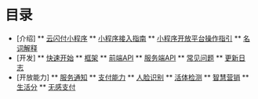 # 目录

* [介绍]
** [云闪付小程序](docs\01介绍\0101云闪付小程序)
** [小程序接入指南](docs\01介绍\0102小程序接入指南)
** [小程序开放平台操作指引](docs\01介绍\0103小程序开放平台操作指引)
** [名词解释](docs\01介绍\0104名词解释)
* [开发]
** [快速开始](docs\02开发\0201快速开始)
** [框架](docs\02开发\0202框架)
** [前端API](docs\02开发\0203前端API)
** [服务端API](docs\02开发\0204服务端API)
** [常见问题](docs\02开发\0205常见问题)
** [更新日志](docs\02开发\0206更新日志)
* [开放能力]
** [服务通知](docs\03开放能力\0301服务通知)
** [支付能力](docs\03开放能力\0302支付能力)
** [人脸识别](docs\03开放能力\0303人脸识别)
** [活体检测](docs\03开放能力\0304活体检测)
** [智慧营销](docs\03开放能力\0305智慧营销)
** [生活分](docs\03开放能力\0306生活分)
** [无感支付](docs\03开放能力\0307无感支付)